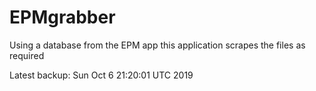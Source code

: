 # EPMgrabber
Using a database from the EPM app this application scrapes the files as required


Latest backup: Sun Oct 6 21:20:01 UTC 2019
